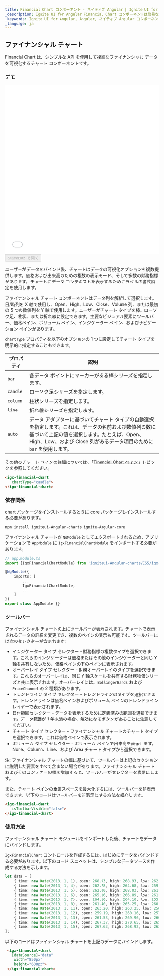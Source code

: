 ```yaml
---
title: Financial Chart コンポーネント - ネイティブ Angular | Ignite UI for Angular
_description: Ignite UI for Angular Financial Chart コンポーネントは簡易な API を使用してファイナンシャル データを表示できます。ユーザーがデータにバインド後にチャートがデータの可視化オプションを複数提供します。
_keywords: Ignite UI for Angular, Angular, ネイティブ Angular コンポーネント スィート, ネイティブ Angular コントロール, ネイティブ Angular コンポーネント, ネイティブ Angular コンポーネント ライブラリ, Angular チャート, Angular チャート コントロール, Angular チャート例, Angular チャート コンポーネント, Angular Financial Chart
_language: ja
---
```


## ファイナンシャル チャート

Financial Chart は、シンプルな API を使用して複雑なファイナンシャル データを可視化するチャート コンポーネントです。

### デモ

<div class="sample-container" style="height: 550px">
    <iframe id="financial-chart-overview-sample-iframe" src='{environment:demosBaseUrl}/charts/financial-chart-overview-sample' width="100%" height="100%" seamless frameBorder="0" onload="onSampleIframeContentLoaded(this);"></iframe>
</div>
<div>
    <button data-localize="stackblitz" disabled class="stackblitz-btn"   data-iframe-id="financial-chart-overview-sample-iframe" data-demos-base-url="{environment:demosBaseUrl}">StackBlitz で開く
    </button>
</div>

<div class="divider--half"></div>

ユーザーがデータをバインド後、チャートはデータの可視化オプションを複数提供します。価格および出来高のための複数の表示モード、そして多数の財務指標があります。チャートにデータ コンテキストを表示するためにラベルの書式設定を使用します。

ファイナンシャル チャート コンポーネントはデータ列を解析して選択します。日/時列を X 軸で使用し、Open、High、Low、Close、Volume 列、または最初の 5 つの数値列を Y 軸で使用します。ユーザーがチャート タイプを棒、ローソク足、柱状、または折れ線に設定できます。主要なビジュアル要素にツールバー、価格ペイン、ボリューム ペイン、インジケーター ペイン、およびナビゲーション ペインがあります。

`chartType` プロパティを以下のオプションの 1 つに設定してチャート タイプを明示的に指定することもできます。

| プロパティ    | 説明                                                                                                                           |
| -------- | ---------------------------------------------------------------------------------------------------------------------------- |
| `bar`    | 各データ ポイントにマーカーがある棒シリーズを指定します。                                                                                                |
| `candle` | ローソク足シリーズを指定します。                                                                                                             |
| `column` | 柱状シリーズを指定します。                                                                                                                |
| `line`   | 折れ線シリーズを指定します。                                                                                                               |
| `auto`   | データ アダプターに基づいてチャート タイプの自動選択を指定します。これは、データの名前および数値列の数に基づいて上記の値を選択します。たとえば、Open、High、Low、および Close 列があるデータ項目のために `bar` を使用します。 |

その他のチャート ペインの詳細については、「[Financial Chart ペイン](financialchart_panes.md)」トピックを参照してください。

```html
<igx-financial-chart
   chartType="candle">
</igx-financial-chart>
```

### 依存関係

chart パッケージをインストールするときに core パッケージもインストールする必要があります。

`npm install igniteui-Angular-charts ignite-Angular-core`

ファイナンシャル チャートが `NgModule` としてエクスポートされるため、アプリケーションで `AppModule` に `IgxFinancialChartModule` をインポートする必要があります。

```typescript
// app.module.ts
import {IgxFinancialChartModule} from 'igniteui-Angular-charts/ES5/igx-financialchart-module'

@NgModule({
    imports: [
        ...
        IgxFinancialChartModule,
        ...
    ]
})
export class AppModule {}
```

### ツールバー

ファイナンシャル チャートの上にツールバーが表示されます。チャートで表示されるデータの詳細を変更でき、複数のペインの表示も可能です。ツールバーには次のセレクターが含まれます:

-   インジケーター タイプ セレクター - 財務指標の複数タイプを選択できます。これらのインジケーターは価格またはその他のインジケーターと同じ Y 軸を共有しないため、価格ペインの下のペインに表示されます。
-   オーバーレイ タイプ セレクター - 財務オーバーレイのタイプを選択できます。これらのオーバーレイは、同じ Y 軸スケールを共有する財務物価シリーズと共に表示されます。オーバーレイには、`BollingerBands` および `PriceChannel` の 2 種類があります。
-   トレンドライン タイプ セレクター - トレンドラインのタイプを選択できます。トレンドラインは価格ペインおよびボリューム ペインのトレンドライン レイヤーで表示されます。
-   日付範囲セレクター - データを表示するために定義済みの範囲を選択できます。データ範囲が 1 年未満の場合、無効になるボタンがあることに注意してください。
-   チャート タイプ セレクター - ファイナンシャル チャートのチャート タイプを選択できます。これは価格ペインで表示されます。
-   ボリューム タイプ セレクター - ボリューム ペインで出来高を表示します。None、Column、Line、および Area チャート タイプから選択できます。

注: ファイナンシャル チャートの幅に基づいて、ツールバーは上記のセクションに説明した要素をすべて含まない場合があります。ファイナンシャル チャートおよびそのコンテナーの幅を増加すると、ツールバーがセレクターを表示にします。

また、チャート ペインの垂直スペースを最大化するには、ツールバーを非表示できます。以下のコードはツールバーを非表示にする方法を紹介します。

```html
<igx-financial-chart
   isToolbarVisible="false">
</igx-financial-chart>
```

<div class="divider--half"></div>

### 使用方法

ファイナンシャル チャート モジュールをインポートした後、チャートをデータにバインドします。

`IgxFinancialChart` コントロールを作成するには、はじめにデータをバインドする必要があります。以下のコード スニペットは、シンプルなデータソースを作成する方法を示します。

```typescript
let data = [
	{ time: new Date(2013, 1, 1), open: 268.93, high: 268.93, low: 262.80, close: 265.00, volume: 6118146 },
	{ time: new Date(2013, 1, 4), open: 262.78, high: 264.68, low: 259.07, close: 259.98, volume: 3723793 },
	{ time: new Date(2013, 1, 5), open: 262.00, high: 268.03, low: 261.46, close: 266.89, volume: 4013780 },
	{ time: new Date(2013, 1, 6), open: 265.16, high: 266.89, low: 261.11, close: 262.22, volume: 2772204 },
	{ time: new Date(2013, 1, 7), open: 264.10, high: 264.10, low: 255.11, close: 260.23, volume: 3977065 },
	{ time: new Date(2013, 1, 8), open: 261.40, high: 265.25, low: 260.56, close: 261.95, volume: 3879628 },
	{ time: new Date(2013, 1, 11), open: 263.20, high: 263.25, low: 256.60, close: 257.21, volume: 3407457 },
	{ time: new Date(2013, 1, 12), open: 259.19, high: 260.16, low: 257.00, close: 258.70, volume: 2944730 },
	{ time: new Date(2013, 1, 13), open: 261.53, high: 269.96, low: 260.30, close: 269.47, volume: 5295786 },
	{ time: new Date(2013, 1, 14), open: 267.37, high: 270.65, low: 265.40, close: 269.24, volume: 3464080 },
	{ time: new Date(2013, 1, 15), open: 267.63, high: 268.92, low: 263.11, close: 265.09, volume: 3981233 }
];
```

以下のコードはファイナンシャル チャートを上記のデータにバインドします。

```html
 <igx-financial-chart
   [dataSource]="data"
    width="850px"
    height="600px">
 </igx-financial-chart>
```
